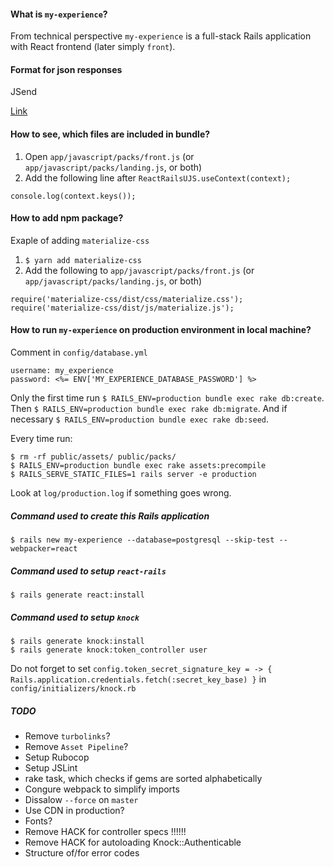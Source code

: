#### What is `my-experience`?

From technical perspective `my-experience` is a full-stack Rails application with React frontend (later simply `front`).

#### Format for json responses

JSend

[Link](https://github.com/omniti-labs/jsend)

#### How to see, which files are included in bundle?

1. Open `app/javascript/packs/front.js` (or `app/javascript/packs/landing.js`, or both)
2. Add the following line after `ReactRailsUJS.useContext(context);`
```
console.log(context.keys());
```

#### How to add npm package?

Exaple of adding `materialize-css`

1. `$ yarn add materialize-css`
2. Add the following to `app/javascript/packs/front.js` (or `app/javascript/packs/landing.js`, or both)

```
require('materialize-css/dist/css/materialize.css');
require('materialize-css/dist/js/materialize.js');
```

#### How to run `my-experience` on production environment in local machine?

Comment in `config/database.yml`

```
username: my_experience
password: <%= ENV['MY_EXPERIENCE_DATABASE_PASSWORD'] %>
```

Only the first time run `$ RAILS_ENV=production bundle exec rake db:create`.
Then `$ RAILS_ENV=production bundle exec rake db:migrate`.
And if necessary `$ RAILS_ENV=production bundle exec rake db:seed`.

Every time run:
```
$ rm -rf public/assets/ public/packs/
$ RAILS_ENV=production bundle exec rake assets:precompile
$ RAILS_SERVE_STATIC_FILES=1 rails server -e production
```

Look at `log/production.log` if something goes wrong.

##### Command used to create this Rails application

`$ rails new my-experience --database=postgresql --skip-test --webpacker=react`

##### Command used to setup `react-rails`

`$ rails generate react:install`

##### Command used to setup `knock`

```
$ rails generate knock:install
$ rails generate knock:token_controller user
```
Do not forget to set `config.token_secret_signature_key = -> { Rails.application.credentials.fetch(:secret_key_base) }` in `config/initializers/knock.rb`

##### TODO

- Remove `turbolinks`?
- Remove `Asset Pipeline`?
- Setup Rubocop
- Setup JSLint
- rake task, which checks if gems are sorted alphabetically
- Congure webpack to simplify imports
- Dissalow `--force` on `master`
- Use CDN in production?
- Fonts?
- Remove HACK for controller specs !!!!!!
- Remove HACK for autoloading Knock::Authenticable
- Structure of/for error codes
